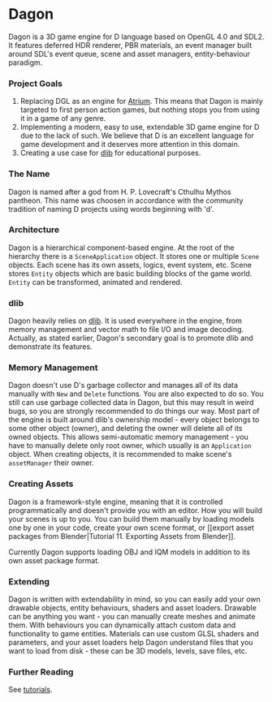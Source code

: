 # Dagon

Dagon is a 3D game engine for D language based on OpenGL 4.0 and SDL2. It features deferred HDR renderer, PBR materials, an event manager built around SDL's event queue, scene and asset managers, entity-behaviour paradigm. 

### Project Goals
1. Replacing DGL as an engine for [Atrium](https://github.com/gecko0307/atrium). This means that Dagon is mainly targeted to first person action games, but nothing stops you from using it in a game of any genre.
2. Implementing a modern, easy to use, extendable 3D game engine for D due to the lack of such. We believe that D is an excellent language for game development and it deserves more attention in this domain.
3. Creating a use case for [dlib](https://github.com/gecko0307/dlib) for educational purposes.

### The Name
Dagon is named after a god from H. P. Lovecraft's Cthulhu Mythos pantheon. This name was choosen in accordance with the community tradition of naming D projects using words beginning with 'd'.

### Architecture
Dagon is a hierarchical component-based engine. At the root of the hierarchy there is a `SceneApplication` object. It stores one or multiple `Scene` objects. Each scene has its own assets, logics, event system, etc. Scene stores `Entity` objects which are basic building blocks of the game world. `Entity` can be transformed, animated and rendered.

### dlib
Dagon heavily relies on [dlib](https://github.com/gecko0307/dlib). It is used everywhere in the engine, from memory management and vector math to file I/O and image decoding. Actually, as stated earlier, Dagon's secondary goal is to promote dlib and demonstrate its features.

### Memory Management
Dagon doesn't use D's garbage collector and manages all of its data manually with `New` and `Delete` functions. You are also expected to do so. You still can use garbage collected data in Dagon, but this may result in weird bugs, so you are strongly recommended to do things our way. Most part of the engine is built around dlib's ownership model - every object belongs to some other object (owner), and deleting the owner will delete all of its owned objects. This allows semi-automatic memory management - you have to manually delete only root owner, which usually is an `Application` object. When creating objects, it is recommended to make scene's `assetManager` their owner.

### Creating Assets
Dagon is a framework-style engine, meaning that it is controlled programmatically and doesn't provide you with an editor. How you will build your scenes is up to you. You can build them manually by loading models one by one in your code, create your own scene format, or [[export asset packages from Blender|Tutorial 11. Exporting Assets from Blender]]. 

Currently Dagon supports loading OBJ and IQM models in addition to its own asset package format.

### Extending
Dagon is written with extendability in mind, so you can easily add your own drawable objects, entity behaviours, shaders and asset loaders. Drawable can be anything you want - you can manually create meshes and animate them. With behaviours you can dynamically attach custom data and functionality to game entities. Materials can use custom GLSL shaders and parameters, and your asset loaders help Dagon understand files that you want to load from disk - these can be 3D models, levels, save files, etc.

### Further Reading
See [tutorials](/tutorials/tutorials).
